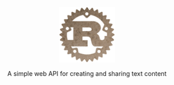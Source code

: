 <p align="center">
    <img alt="Rusty Paper" src="./docs/logo.png" width="25%">
</p>

<p align="center">
    A simple web API for creating and sharing text content
</p>

